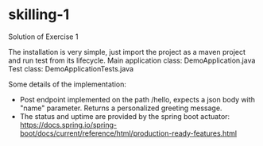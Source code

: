 # skilling-1
Solution of Exercise 1

The installation is very simple, just import the project as a maven project and run test from its lifecycle. 
Main application class: DemoApplication.java
Test class: DemoApplicationTests.java

Some details of the implementation:
- Post endpoint implemented on the path /hello, expects a json body with "name" parameter. Returns a personalized greeting message.
- The status and uptime are provided by the spring boot actuator: https://docs.spring.io/spring-boot/docs/current/reference/html/production-ready-features.html
